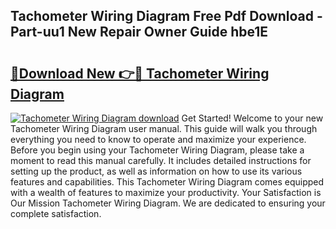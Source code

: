 ## Tachometer Wiring Diagram Free Pdf Download - Part-uu1 New Repair Owner Guide hbe1E

# <h2><a href="http://dfl6lfp.blite.top/?on=Tachometer+Wiring+Diagram">🔗Download New 👉🔴 Tachometer Wiring Diagram</a></h2>

[![Tachometer Wiring Diagram download](https://i.imgur.com/lujVjoI.png)](http://dfl6lfp.blite.top/?on=Tachometer+Wiring+Diagram)
Get Started! Welcome to your new Tachometer Wiring Diagram user manual. This guide will walk you through everything you need to know to operate and maximize your experience. Before you begin using your Tachometer Wiring Diagram, please take a moment to read this manual carefully. It includes detailed instructions for setting up the product, as well as information on how to use its various features and capabilities. This Tachometer Wiring Diagram comes equipped with a wealth of features to maximize your productivity. Your Satisfaction is Our Mission Tachometer Wiring Diagram. We are dedicated to ensuring your complete satisfaction.

